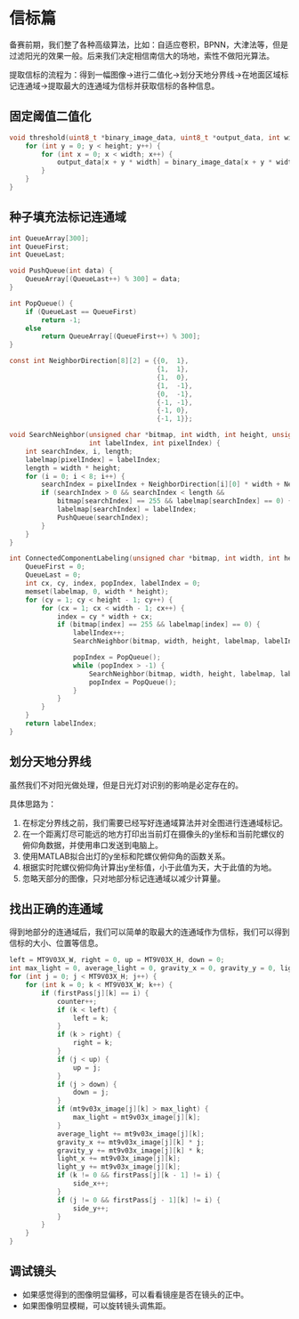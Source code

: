 # 信标篇

备赛前期，我们整了各种高级算法，比如：自适应卷积，BPNN，大津法等，但是过滤阳光的效果一般。后来我们决定相信南信大的场地，索性不做阳光算法。

提取信标的流程为：得到一幅图像->进行二值化->划分天地分界线->在地面区域标记连通域->提取最大的连通域为信标并获取信标的各种信息。

## 固定阈值二值化

``` c
void threshold(uint8_t *binary_image_data, uint8_t *output_data, int width, int height, int thres) {
	for (int y = 0; y < height; y++) {
		for (int x = 0; x < width; x++) {
			output_data[x + y * width] = binary_image_data[x + y * width] > thres ? 255 : 0;
		}
	}
}
```

## 种子填充法标记连通域

``` c
int QueueArray[300];
int QueueFirst;
int QueueLast;

void PushQueue(int data) {
	QueueArray[(QueueLast++) % 300] = data;
}

int PopQueue() {
	if (QueueLast == QueueFirst)
		return -1;
	else
		return QueueArray[(QueueFirst++) % 300];
}

const int NeighborDirection[8][2] = {{0,  1},
									 {1,  1},
									 {1,  0},
									 {1,  -1},
									 {0,  -1},
									 {-1, -1},
									 {-1, 0},
									 {-1, 1}};

void SearchNeighbor(unsigned char *bitmap, int width, int height, unsigned char *labelmap,
					int labelIndex, int pixelIndex) {
	int searchIndex, i, length;
	labelmap[pixelIndex] = labelIndex;
	length = width * height;
	for (i = 0; i < 8; i++) {
		searchIndex = pixelIndex + NeighborDirection[i][0] * width + NeighborDirection[i][1];
		if (searchIndex > 0 && searchIndex < length &&
			bitmap[searchIndex] == 255 && labelmap[searchIndex] == 0) {
			labelmap[searchIndex] = labelIndex;
			PushQueue(searchIndex);
		}
	}
}

int ConnectedComponentLabeling(unsigned char *bitmap, int width, int height, unsigned char *labelmap) {
	QueueFirst = 0;
	QueueLast = 0;
	int cx, cy, index, popIndex, labelIndex = 0;
	memset(labelmap, 0, width * height);
	for (cy = 1; cy < height - 1; cy++) {
		for (cx = 1; cx < width - 1; cx++) {
			index = cy * width + cx;
			if (bitmap[index] == 255 && labelmap[index] == 0) {
				labelIndex++;
				SearchNeighbor(bitmap, width, height, labelmap, labelIndex, index);

				popIndex = PopQueue();
				while (popIndex > -1) {
					SearchNeighbor(bitmap, width, height, labelmap, labelIndex, popIndex);
					popIndex = PopQueue();
				}
			}
		}
	}
	return labelIndex;
}
```

## 划分天地分界线

虽然我们不对阳光做处理，但是日光灯对识别的影响是必定存在的。

具体思路为：

1. 在标定分界线之前，我们需要已经写好连通域算法并对全图进行连通域标记。
2. 在一个距离灯尽可能远的地方打印出当前灯在摄像头的y坐标和当前陀螺仪的俯仰角数据，并使用串口发送到电脑上。
3. 使用MATLAB拟合出灯的y坐标和陀螺仪俯仰角的函数关系。
4. 根据实时陀螺仪俯仰角计算出y坐标值，小于此值为天，大于此值的为地。
5. 忽略天部分的图像，只对地部分标记连通域以减少计算量。

## 找出正确的连通域

得到地部分的连通域后，我们可以简单的取最大的连通域作为信标，我们可以得到信标的大小、位置等信息。

``` c
left = MT9V03X_W, right = 0, up = MT9V03X_H, down = 0;
int max_light = 0, average_light = 0, gravity_x = 0, gravity_y = 0, light_x = 0, light_y = 0, side_x = 0, side_y = 0, counter = 0;
for (int j = 0; j < MT9V03X_H; j++) {
	for (int k = 0; k < MT9V03X_W; k++) {
		if (firstPass[j][k] == i) {
			counter++;
			if (k < left) {
				left = k;
			}
			if (k > right) {
				right = k;
			}
			if (j < up) {
				up = j;
			}
			if (j > down) {
				down = j;
			}
			if (mt9v03x_image[j][k] > max_light) {
				max_light = mt9v03x_image[j][k];
			}
			average_light += mt9v03x_image[j][k];
			gravity_x += mt9v03x_image[j][k] * j;
			gravity_y += mt9v03x_image[j][k] * k;
			light_x += mt9v03x_image[j][k];
			light_y += mt9v03x_image[j][k];
			if (k != 0 && firstPass[j][k - 1] != i) {
				side_x++;
			}
			if (j != 0 && firstPass[j - 1][k] != i) {
				side_y++;
			}
		}
	}
}
```

## 调试镜头

- 如果感觉得到的图像明显偏移，可以看看镜座是否在镜头的正中。
- 如果图像明显模糊，可以旋转镜头调焦距。
